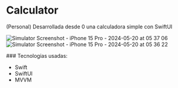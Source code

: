 # Calculator

(Personal) Desarrollada desde 0 una calculadora simple con SwiftUI

![Simulator Screenshot - iPhone 15 Pro - 2024-05-20 at 05 37 06](https://github.com/AdrianArandaCa/Calculadora/assets/103887837/2ebaee4f-7860-4ed8-8321-a20833059bdd)
![Simulator Screenshot - iPhone 15 Pro - 2024-05-20 at 05 36 22](https://github.com/AdrianArandaCa/Calculadora/assets/103887837/11fca8b7-f0de-4ab6-a403-9bd9bcf8695d)

### Tecnologias usadas:
* Swift
* SwiftUI
* MVVM
